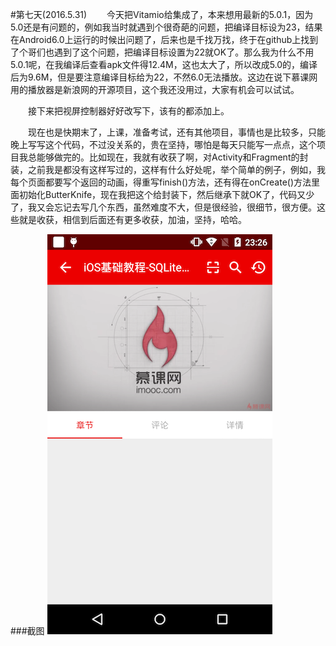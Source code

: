 #第七天(2016.5.31)
　　今天把Vitamio给集成了，本来想用最新的5.0.1，因为5.0还是有问题的，例如我当时就遇到个很奇葩的问题，把编译目标设为23，结果在Android6.0上运行的时候出问题了，后来也是千找万找，终于在github上找到了个哥们也遇到了这个问题，把编译目标设置为22就OK了。那么我为什么不用5.0.1呢，在我编译后查看apk文件得12.4M，这也太大了，所以改成5.0的，编译后为9.6M，但是要注意编译目标给为22，不然6.0无法播放。这边在说下慕课网用的播放器是新浪网的开源项目，这个我还没用过，大家有机会可以试试。

　　接下来把视屏控制器好好改写下，该有的都添加上。

　　现在也是快期末了，上课，准备考试，还有其他项目，事情也是比较多，只能晚上写写这个代码，不过没关系的，贵在坚持，哪怕是每天只能写一点点，这个项目我总能够做完的。比如现在，我就有收获了啊，对Activity和Fragment的封装，之前我是都没有这样写过的，这样有什么好处呢，举个简单的例子，例如，我每个页面都要写个返回的动画，得重写finish()方法，还有得在onCreate()方法里面初始化ButterKnife，现在我把这个给封装下，然后继承下就OK了，代码又少了，我又会忘记去写几个东西，虽然难度不大，但是很经验，很细节，很方便。这些就是收获，相信到后面还有更多收获，加油，坚持，哈哈。

###截图
![](images/seventhday/1.png)